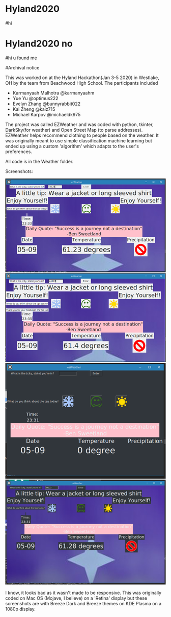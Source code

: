 # Hyland2020


#hi
# Hyland2020 no

























#hi u found me 


#Archival notice

This was worked on at the Hyland Hackathon(Jan 3-5 2020) in Westlake, OH by the team from Beachwood High School.
The participants included
* Karmanyaah Malhotra @karmanyaahm
* Yue Yu @optimus222
* Evelyn Zhang @bunnyrabbit022
* Kai Zheng @kaiz715
* Michael Karpov @michaeldk975

The project was called EZWeather and was coded with python, tkinter, DarkSky(for weather) and Open Street Map (to parse addresses).
EZWeather helps recommend clothing to people based on the weather. It was originally meant to use simple classification machine learning but ended up using a custom 'algorithm' which adapts to the user's preferences.

All code is in the Weather folder.

Screenshots:

![alt text](https://github.com/Beachwood-High-School/Hyland2020/blob/master/screenshots/breeze_weather.png "Breeze theme, weather")
![alt text](https://github.com/Beachwood-High-School/Hyland2020/blob/master/screenshots/breeze_withFeedback.png "Breeze theme, with feedback")
![alt text](https://github.com/Beachwood-High-School/Hyland2020/blob/master/screenshots/breezedark_starting.png "Breeze Dark theme, app first screen")
![alt text](https://github.com/Beachwood-High-School/Hyland2020/blob/master/screenshots/breezedark_weather.png "Breeze Dark theme, app showing weather")

I know, it looks bad as it wasn't made to be responsive. This was originally coded on Mac OS (Mojave, I believe) on a 'Retina' display but these screenshots are with Breeze Dark and Breeze themes on KDE Plasma on a 1080p display.